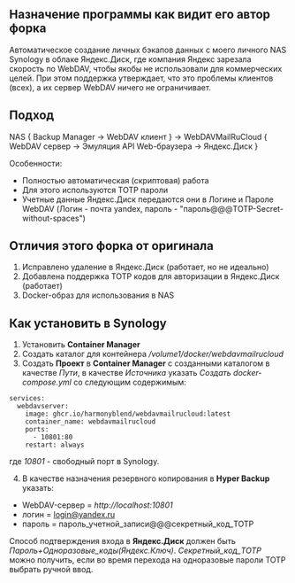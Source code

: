 ## Назначение программы как видит его автор форка

Автоматическое создание личных бэкапов данных с моего личного NAS Synology в облаке Яндекс.Диск, где компания Яндекс зарезала скорость по WebDAV, чтобы якобы не использовали для коммерческих целей. При этом поддержка утверждает, что это проблемы клиентов (всех), а их сервер WebDAV ничего не ограничивает.

## Подход

NAS { Backup Manager -> WebDAV клиент } -> WebDAVMailRuCloud { WebDAV сервер -> Эмуляция API Web-браузера -> Яндекс.Диск }

Особенности:
- Полностью автоматическая (скриптовая) работа
- Для этого используются TOTP пароли
- Учетные данные Яндекс.Диск передаются они в Логине и Пароле WebDAV (Логин - почта yandex, пароль - "пароль@@@TOTP-Secret-without-spaces")

## Отличия этого форка от оригинала

1. Исправлено удаление в Яндекс.Диск (работает, но не идеально)
2. Добавлена поддержка TOTP кодов для авторизации в Яндекс.Диск (работает)
3. Docker-образ для использования в NAS

## Как установить в Synology
1. Установить **Container Manager**
2. Создать каталог для контейнера _/volume1/docker/webdavmailrucloud_
3. Создать **Проект** в **Container Manager** с созданными каталогом в качестве _Пути_, в качестве _Источника_ указать _Создать docker-compose.yml_ со следующим содержимым:
```
services:
  webdavserver:
    image: ghcr.io/harmonyblend/webdavmailrucloud:latest
    container_name: webdavmailrucloud
    ports:
      - 10801:80
    restart: always
```
где _10801_ - свободный порт в Synology.

4. В качестве назначения резервного копирования в **Hyper Backup** указать:
- WebDAV-сервер = _http://localhost:10801_
- логин = login@yandex.ru
- пароль = пароль_учетной_записи@@@секретный_код_TOTP

Способ подтверждения входа в **Яндекс.Диск** должен быть _Пароль+Одноразовые_коды(Яндекс.Ключ)_. _Секретный_код_TOTP_ можно получить, если во время перехода на одноразовые пароли TOTP выбрать ручной ввод.
   
